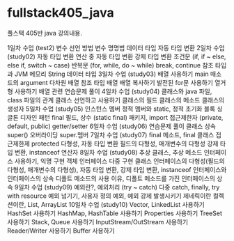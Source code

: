 # fullstack405_java
풀스택 405반 java 강의내용.

1일차 수업 (test2)
변수 선언 방법
변수 명명법
데이터 타입
자동 타입 변환
2일차 수업 (study02)
자동 타입 변환
연산 중 자동 타입 변환
강제 타입 변환
조건문 (if, if ~ else, else if, switch ~ case)
반복문 (for, while, do ~ while)
break, continue
참조 타입과 JVM 메모리
String 데이터 타입
3일차 수업 (study03)
배열 사용하기
main 매소드의 argument
다차원 배열
참조 타입 배열
배열 복사하기
발전된 for문 사용하기
열거형 사용하기
배열 관련 연습문제 풀이
4일차 수업 (study04)
클래스와 java 파일, class 파일의 관계
클래스 선언하고 사용하기
클래스의 필드
클래스의 메소드
클래스의 생성자
5일차 수업 (study05)
인스턴스 멤버
정적 멤버와 static, 정적 초기화 블록
싱글톤 디자인 패턴
final 필드, 상수 (static final)
패키지, import
접근제한자 (private, default, public)
getter/setter
6일차 수업 (study06)
연습문제 풀이
클래스 상속
super()
오버라이딩
super.멤버
7일차 수업 (study07)
final 메소드, final 클래스
접근제한제 protected
다형성, 자동 타입 변환
필드의 다형성, 매개변수의 다형성
강제 타입 변환, instanceof 연산자
8일차 수업 (study08)
추상 클래스, 추상 메소드
인터페이스 사용하기, 익명 구현 객체
인터페이스 다중 구현 클래스
인터페이스의 다형성(필드의 다형성, 매개변수의 다형성), 자동 타입 변환, 강제 타입 변환, instanceof
인터페이스와 인터페이스의 상속
디폴트 메소드의 사용 이유, 디폴트 메소드를 가진 인터페이스의 상속
9일차 수업 (study09)
예외란?, 예외처리 (try ~ catch)
다중 catch, finally, try with resource
예외 넘기기, 사용자 정의 예외, 예외 강제 발생시키기
제네릭이란
컬렉션이란, List, ArrayList
10일차 수업 (study10)
Vector, LinkedList 사용하기
HashSet 사용하기
HashMap, HashTable 사용하기
Properties 사용하기
TreeSet 사용하기
Stack, Queue 사용하기
InputStream/OutStream 사용하기
Reader/Writer 사용하기
Buffer 사용하기
